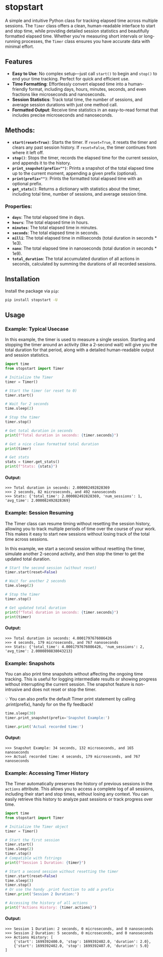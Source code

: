 # stopstart

A simple and intuitive Python class for tracking elapsed time across multiple sessions. The `Timer` class offers a clean, human-readable interface to start and stop time, while providing detailed session statistics and beautifully formatted elapsed time. Whether you're measuring short intervals or long-running processes, the `Timer` class ensures you have accurate data with minimal effort.

## Features

- **Easy to Use**: No complex setup—just call `start()` to begin and `stop()` to end your time tracking. Perfect for quick and efficient use.
- **Time Formatting**: Effortlessly convert elapsed time into a human-friendly format, including days, hours, minutes, seconds, and even fractions like microseconds and nanoseconds.
- **Session Statistics**: Track total time, the number of sessions, and average session durations with just one method call.
- **Formatted Output**: Receive time statistics in an easy-to-read format that includes precise microseconds and nanoseconds.


## Methods:
- **`start(reset=True)`**: Starts the timer. If `reset=True`, it resets the timer and clears any past session history. If `reset=False`, the timer continues from where it left off.
- **`stop()`**: Stops the timer, records the elapsed time for the current session, and appends it to the history.
- **`print_snapshot(prefix="")`**: Prints a snapshot of the total elapsed time up to the current moment, appending a given prefix (optional).
- **`print(prefix="")`**: Prints the formatted total elapsed time with an optional prefix.
- **`get_stats()`**: Returns a dictionary with statistics about the timer, including total time, number of sessions, and average session time.


### Properties:
- **`days`**: The total elapsed time in days.
- **`hours`**: The total elapsed time in hours.
- **`minutes`**: The total elapsed time in minutes.
- **`seconds`**: The total elapsed time in seconds.
- **`milli`**: The total elapsed time in milliseconds (total duration in seconds * 1e3).
- **`nano`**: The total elapsed time in nanoseconds (total duration in seconds * 1e9).
- **`total_duration`**: The total accumulated duration of all actions in seconds, calculated by summing the durations of all recorded sessions.


## Installation

Install the package via `pip`:

```bash
pip install stopstart -U
```
## Usage
### Example: Typical Usecase
In this example, the timer is used to measure a single session. Starting and stopping the timer around an activity (like a 2-second wait) will give you the total duration for that period, along with a detailed human-readable output and session statistics.
```python
import time
from stopstart import Timer

# Initialize the Timer
timer = Timer()

# Start the timer (or reset to 0)
timer.start()

# Wait for 2 seconds
time.sleep(2)

# Stop the timer
timer.stop()

# Get total duration in seconds
print(f"Total duration in seconds: {timer.seconds}")

# Get a nice clean formatted total duration
print(timer)

# Get stats
stats = timer.get_stats()
print(f"Stats: {stats}")
```
#### Output:
```
>>> Total duration in seconds: 2.000082492828369  
>>> 2 seconds, 82 microseconds, and 492 nanoseconds  
>>> Stats: {'total_time': 2.000082492828369, 'num_sessions': 1, 'avg_time': 2.000082492828369}
```
### Example: Session Resuming
The Timer class can resume timing without resetting the session history, allowing you to track multiple periods of time over the course of your work. This makes it easy to start new sessions without losing track of the total time across sessions.

In this example, we start a second session without resetting the timer, simulate another 2-second activity, and then stop the timer to get the updated total duration.
```python
# Start the second session (without reset)
timer.start(reset=False)

# Wait for another 2 seconds
time.sleep(2)

# Stop the timer
timer.stop()

# Get updated total duration
print(f"Total duration in seconds: {timer.seconds}")
print(timer)
```
#### Output:
```
>>> Total duration in seconds: 4.0001797676086426
>>> 4 seconds, 179 microseconds, and 767 nanoseconds
>>> Stats: {'total_time': 4.0001797676086426, 'num_sessions': 2, 'avg_time': 2.0000898838043213}
```
### Example: Snapshots
You can also print time snapshots without affecting the ongoing time tracking. This is useful for logging intermediate results or showing progress without interrupting the current session. The snapshot feature is non-intrusive and does not reset or stop the timer.

:bulb: You can also prefix the default Timer print statement by calling .print(prefix), handy for on the fly feedback!

```python
time.sleep(30)
timer.print_snapshot(prefix='Snapshot Example:')

timer.print('Actual recorded time:')
```
#### Output:

```
>>> Snapshot Example: 34 seconds, 132 microseconds, and 165 nanoseconds
>>> Actual recorded time: 4 seconds, 179 microseconds, and 767 nanoseconds
```

### Example: Accessing Timer History
The Timer automatically preserves the history of previous sessions in the `actions` attribute. This allows you to access a complete log of all sessions, including their start and stop times, without losing any context. You can easily retrieve this history to analyze past sessions or track progress over time.
```python
import time
from stopstart import Timer

# Initialize the Timer object
timer = Timer()

# Start the first session
timer.start()
time.sleep(2)
timer.stop()
# Compatible with fstrings
print(f"Session 1 Duration: {timer}")

# Start a second session without resetting the timer
timer.start(reset=False)
time.sleep(3)
timer.stop()
# Or use the handy .print function to add a prefix
timer.print('Session 2 Duration:')

# Accessing the history of all actions
print(f"Actions History: {timer.actions}")
```
#### Output:

```
>>> Session 1 Duration: 2 seconds, 0 microseconds, and 0 nanoseconds  
>>> Session 2 Duration: 5 seconds, 0 microseconds, and 0 nanoseconds  
>>> Actions History: [
    {'start': 1699392400.0, 'stop': 1699392402.0, 'duration': 2.0}, 
    {'start': 1699392402.0, 'stop': 1699392407.0, 'duration': 5.0}
]
```
